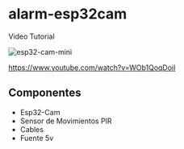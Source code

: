 # alarm-esp32cam

Video Tutorial

![esp32-cam-mini](https://user-images.githubusercontent.com/85527788/181920327-aafce7b2-05f4-45f8-89be-bc5d7b7aab70.png)

https://www.youtube.com/watch?v=WOb1QoqDoiI

## Componentes

- Esp32-Cam
- Sensor de Movimientos PIR
- Cables
- Fuente 5v

